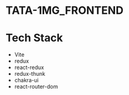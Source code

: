 # TATA-1MG_FRONTEND


# Tech Stack
  - Vite
  - redux
  - react-redux
  - redux-thunk
  - chakra-ui
  - react-router-dom


